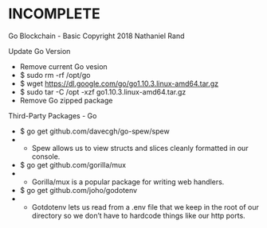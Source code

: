 # INCOMPLETE


Go Blockchain - Basic
Copyright 2018 Nathaniel Rand

Update Go Version
- Remove current Go vesion
- $ sudo rm -rf /opt/go
- $ wget https://dl.google.com/go/go1.10.3.linux-amd64.tar.gz
- $ sudo tar -C /opt -xzf go1.10.3.linux-amd64.tar.gz
- Remove Go zipped package

Third-Party Packages - Go
- $ go get github.com/davecgh/go-spew/spew
- - Spew allows us to view structs and slices cleanly formatted in our console.
- $ go get github.com/gorilla/mux
- - Gorilla/mux is a popular package for writing web handlers.
- $ go get github.com/joho/godotenv
- - Gotdotenv lets us read from a .env file that we keep in the root of our directory so we don’t have to hardcode things like our http ports. 
